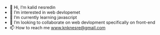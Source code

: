 - 👋 Hi, I’m kalid nesredin
- 👀 I’m interested in web devlopemet
- 🌱 I’m currently learning javascript 
- 💞️ I’m looking to collaborate on web devlopment specifically on front-end
- 📫 How to reach me www.knknesre@gmail.com

<!---
kalidnesredin/kalidnesredin is a ✨ special ✨ repository because its `README.md` (this file) appears on your GitHub profile.
You can click the Preview link to take a look at your changes.
--->
